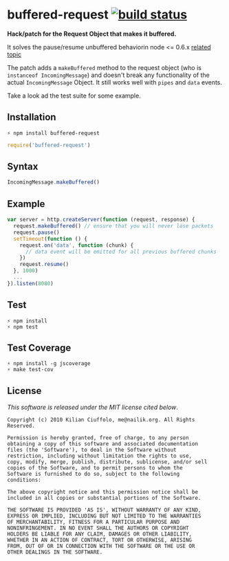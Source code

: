 # buffered-request [![build status](https://secure.travis-ci.org/kilianc/node-buffered-request.png?branch=master)](http://travis-ci.org/kilianc/node-buffered-request)

__Hack/patch for the Request Object that makes it buffered.__

It solves the pause/resume unbuffered behaviorin node <= 0.6.x [related topic](https://groups.google.com/forum/?fromgroups#!topic/nodejs/pzhtOO6ePZ0)

The patch adds a `makeBuffered` method to the request object (who is `instanceof IncomingMessage`) and
doesn't break any functionality of the actual `IncomingMessage` Object. It still works well with `pipes` and `data` events.

Take a look ad the test suite for some example.

## Installation

    ⚡ npm install buffered-request

```javascript
require('buffered-request')
```

## Syntax

```javascript
IncomingMessage.makeBuffered()
```

## Example

```javascript
var server = http.createServer(function (request, response) {
  request.makeBuffered() // ensure that you will never lose packets
  request.pause()
  setTimeout(function () {
    request.on('data', function (chunk) {
      // data event will be emitted for all previous buffered chunks
    })
    request.resume()
  }, 1000)
  ...
}).listen(8080)
```

## Test

    ⚡ npm install
    ⚡ npm test

## Test Coverage

    ⚡ npm install -g jscoverage
    ⚡ make test-cov
    
## License

_This software is released under the MIT license cited below_.

    Copyright (c) 2010 Kilian Ciuffolo, me@nailik.org. All Rights Reserved.

    Permission is hereby granted, free of charge, to any person
    obtaining a copy of this software and associated documentation
    files (the 'Software'), to deal in the Software without
    restriction, including without limitation the rights to use,
    copy, modify, merge, publish, distribute, sublicense, and/or sell
    copies of the Software, and to permit persons to whom the
    Software is furnished to do so, subject to the following
    conditions:
    
    The above copyright notice and this permission notice shall be
    included in all copies or substantial portions of the Software.
    
    THE SOFTWARE IS PROVIDED 'AS IS', WITHOUT WARRANTY OF ANY KIND,
    EXPRESS OR IMPLIED, INCLUDING BUT NOT LIMITED TO THE WARRANTIES
    OF MERCHANTABILITY, FITNESS FOR A PARTICULAR PURPOSE AND
    NONINFRINGEMENT. IN NO EVENT SHALL THE AUTHORS OR COPYRIGHT
    HOLDERS BE LIABLE FOR ANY CLAIM, DAMAGES OR OTHER LIABILITY,
    WHETHER IN AN ACTION OF CONTRACT, TORT OR OTHERWISE, ARISING
    FROM, OUT OF OR IN CONNECTION WITH THE SOFTWARE OR THE USE OR
    OTHER DEALINGS IN THE SOFTWARE.
